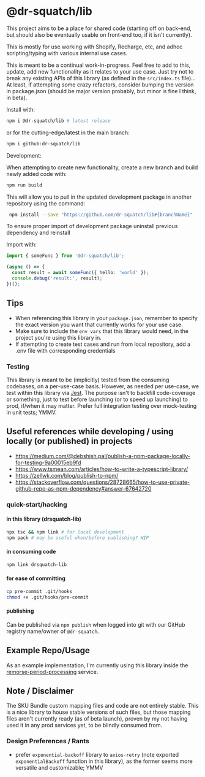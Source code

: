 # @dr-squatch/lib

This project aims to be a place for shared code (starting off on back-end, but should also be eventually usable on front-end too, if it isn't currently).

This is mostly for use working with Shopify, Recharge, etc, and adhoc scripting/typing with various internal use cases.

This is meant to be a continual work-in-progress. Feel free to add to this, update, add new functionality as it relates to your use case. Just try not to break any existing APIs of this library (as defined in the `src/index.ts` file)... At least, if attempting some crazy refactors, consider bumping the version in package.json (should be major version probably, but minor is fine I think, in beta).

Install with:
```bash
npm i @dr-squatch/lib # latest release
```

or for the cutting-edge/latest in the main branch:

```bash
npm i github:dr-squatch/lib
```

Development: 

When attempting to create new functionality, create a new branch and build newly added code with: 
``` bash
npm run build
```

This will allow you to pull in the updated development package in another repository using the command: 
``` bash
 npm install --save "https://github.com/dr-squatch/lib#{branchName}"
```

To ensure proper import of development package uninstall previous dependency and reinstall



Import with:
```typescript
import { someFunc } from '@dr-squatch/lib';

(async () => {
  const result = await someFunc({ hello: 'world' });
  console.debug('result:', result);
})();
```

## Tips

- When referencing this library in your `package.json`, remember to specify the exact version you want that currently works for your use case.
- Make sure to include the `env vars` that this library would need, in the project you're using this library in.
- If attempting to create test cases and run from local repository, add a .env file with corresponding credentials

### Testing

This library is meant to be (implicitly) tested from the consuming codebases, on a per-use-case basis. However, as needed per use-case, we test within this library via [Jest](https://jestjs.io/). The purpose isn't to backfill code-coverage or something, just to test before launching (or to speed up launching) to prod, if/when it may matter. Prefer full integration testing over mock-testing in unit tests; YMMV.

## Useful references while developing / using locally (or published) in projects

- https://medium.com/@debshish.pal/publish-a-npm-package-locally-for-testing-9a00015eb9fd
- https://www.tsmean.com/articles/how-to-write-a-typescript-library/
- https://zellwk.com/blog/publish-to-npm/
- https://stackoverflow.com/questions/28728665/how-to-use-private-github-repo-as-npm-dependency#answer-67642720

### quick-start/hacking
#### in this library (drsquatch-lib)
```bash
npx tsc && npm link # for local development
npm pack # may be useful when/before publishing? WIP
```

#### in consuming code
```bash
npm link drsquatch-lib
```

#### for ease of committing
```bash
cp pre-commit .git/hooks
chmod +x .git/hooks/pre-commit
```

#### publishing

Can be published via `npm publish` when logged into git with our GitHub registry name/owner of `@dr-squatch`.

## Example Repo/Usage

As an example implementation, I'm currently using this library inside the [remorse-period-processing](https://github.com/dr-squatch/remorse-period-processing) service.

## Note / Disclaimer

The SKU Bundle custom mapping files and code are not entirely stable. This is a nice library to house stable versions of such files, but those mapping files aren't currently ready (as of beta launch), proven by my not having used it in any prod services yet, to be blindly consumed from.

### Design Preferences / Rants

- prefer `exponential-backoff` library to `axios-retry` (note exported `exponentialBackoff` function in this library), as the former seems more versatile and customizable; YMMV